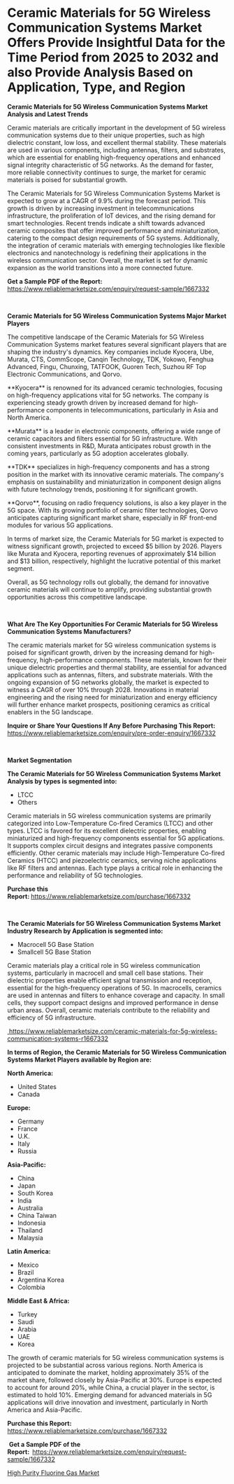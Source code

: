 <p><h1>Ceramic Materials for 5G Wireless Communication Systems Market Offers Provide Insightful Data for the Time Period from 2025 to 2032 and also Provide Analysis Based on Application, Type, and Region</h1></p><p><strong>Ceramic Materials for 5G Wireless Communication Systems Market Analysis and Latest Trends</strong></p>
<p><p>Ceramic materials are critically important in the development of 5G wireless communication systems due to their unique properties, such as high dielectric constant, low loss, and excellent thermal stability. These materials are used in various components, including antennas, filters, and substrates, which are essential for enabling high-frequency operations and enhanced signal integrity characteristic of 5G networks. As the demand for faster, more reliable connectivity continues to surge, the market for ceramic materials is poised for substantial growth.</p><p>The Ceramic Materials for 5G Wireless Communication Systems Market is expected to grow at a CAGR of 9.9% during the forecast period. This growth is driven by increasing investment in telecommunications infrastructure, the proliferation of IoT devices, and the rising demand for smart technologies. Recent trends indicate a shift towards advanced ceramic composites that offer improved performance and miniaturization, catering to the compact design requirements of 5G systems. Additionally, the integration of ceramic materials with emerging technologies like flexible electronics and nanotechnology is redefining their applications in the wireless communication sector. Overall, the market is set for dynamic expansion as the world transitions into a more connected future.</p></p>
<p><strong>Get a Sample PDF of the Report:&nbsp;</strong> <a href="https://www.reliablemarketsize.com/enquiry/request-sample/1667332?utm_campaign=2255&utm_medium=2&utm_source=Github&utm_content=ia&utm_term=02022025&utm_id=ceramic-materials-for-5g-wireless-communication-systems">https://www.reliablemarketsize.com/enquiry/request-sample/1667332</a></p>
<p>&nbsp;</p>
<p><strong>Ceramic Materials for 5G Wireless Communication Systems Major Market Players</strong></p>
<p><p>The competitive landscape of the Ceramic Materials for 5G Wireless Communication Systems market features several significant players that are shaping the industry's dynamics. Key companies include Kyocera, Ube, Murata, CTS, CommScope, Canqin Technology, TDK, Yokowo, Fenghua Advanced, Fingu, Chunxing, TATFOOK, Guoren Tech, Suzhou RF Top Electronic Communications, and Qorvo.</p><p>**Kyocera** is renowned for its advanced ceramic technologies, focusing on high-frequency applications vital for 5G networks. The company is experiencing steady growth driven by increased demand for high-performance components in telecommunications, particularly in Asia and North America.</p><p>**Murata** is a leader in electronic components, offering a wide range of ceramic capacitors and filters essential for 5G infrastructure. With consistent investments in R&D, Murata anticipates robust growth in the coming years, particularly as 5G adoption accelerates globally.</p><p>**TDK** specializes in high-frequency components and has a strong position in the market with its innovative ceramic materials. The company's emphasis on sustainability and miniaturization in component design aligns with future technology trends, positioning it for significant growth.</p><p>**Qorvo**, focusing on radio frequency solutions, is also a key player in the 5G space. With its growing portfolio of ceramic filter technologies, Qorvo anticipates capturing significant market share, especially in RF front-end modules for various 5G applications.</p><p>In terms of market size, the Ceramic Materials for 5G market is expected to witness significant growth, projected to exceed $5 billion by 2026. Players like Murata and Kyocera, reporting revenues of approximately $14 billion and $13 billion, respectively, highlight the lucrative potential of this market segment.</p><p>Overall, as 5G technology rolls out globally, the demand for innovative ceramic materials will continue to amplify, providing substantial growth opportunities across this competitive landscape.</p></p>
<p>&nbsp;</p>
<p><strong>What Are The Key Opportunities For Ceramic Materials for 5G Wireless Communication Systems Manufacturers?</strong></p>
<p><p>The ceramic materials market for 5G wireless communication systems is poised for significant growth, driven by the increasing demand for high-frequency, high-performance components. These materials, known for their unique dielectric properties and thermal stability, are essential for advanced applications such as antennas, filters, and substrate materials. With the ongoing expansion of 5G networks globally, the market is expected to witness a CAGR of over 10% through 2028. Innovations in material engineering and the rising need for miniaturization and energy efficiency will further enhance market prospects, positioning ceramics as critical enablers in the 5G landscape.</p></p>
<p><strong>Inquire or Share Your Questions If Any Before Purchasing This Report:</strong> <a href="https://www.reliablemarketsize.com/enquiry/pre-order-enquiry/1667332?utm_campaign=2255&utm_medium=2&utm_source=Github&utm_content=ia&utm_term=02022025&utm_id=ceramic-materials-for-5g-wireless-communication-systems">https://www.reliablemarketsize.com/enquiry/pre-order-enquiry/1667332</a></p>
<p>&nbsp;</p>
<p><strong>Market Segmentation</strong></p>
<p><strong>The Ceramic Materials for 5G Wireless Communication Systems Market Analysis by types is segmented into:</strong></p>
<p><ul><li>LTCC</li><li>Others</li></ul></p>
<p><p>Ceramic materials in 5G wireless communication systems are primarily categorized into Low-Temperature Co-fired Ceramics (LTCC) and other types. LTCC is favored for its excellent dielectric properties, enabling miniaturized and high-frequency components essential for 5G applications. It supports complex circuit designs and integrates passive components efficiently. Other ceramic materials may include High-Temperature Co-fired Ceramics (HTCC) and piezoelectric ceramics, serving niche applications like RF filters and antennas. Each type plays a critical role in enhancing the performance and reliability of 5G technologies.</p></p>
<p><strong>Purchase this Report:&nbsp;</strong><a href="https://www.reliablemarketsize.com/purchase/1667332?utm_campaign=2255&utm_medium=2&utm_source=Github&utm_content=ia&utm_term=02022025&utm_id=ceramic-materials-for-5g-wireless-communication-systems">https://www.reliablemarketsize.com/purchase/1667332</a></p>
<p>&nbsp;</p>
<p><strong>The Ceramic Materials for 5G Wireless Communication Systems Market Industry Research by Application is segmented into:</strong></p>
<p><ul><li>Macrocell 5G Base Station</li><li>Smallcell 5G Base Station</li></ul></p>
<p><p>Ceramic materials play a critical role in 5G wireless communication systems, particularly in macrocell and small cell base stations. Their dielectric properties enable efficient signal transmission and reception, essential for the high-frequency operations of 5G. In macrocells, ceramics are used in antennas and filters to enhance coverage and capacity. In small cells, they support compact designs and improved performance in dense urban areas. Overall, ceramic materials contribute to the reliability and efficiency of 5G infrastructure.</p></p>
<p><a href="https://www.reliablemarketsize.com/ceramic-materials-for-5g-wireless-communication-systems-r1667332?utm_campaign=2255&utm_medium=2&utm_source=Github&utm_content=ia&utm_term=02022025&utm_id=ceramic-materials-for-5g-wireless-communication-systems">&nbsp;https://www.reliablemarketsize.com/ceramic-materials-for-5g-wireless-communication-systems-r1667332</a></p>
<p><strong>In terms of Region, the Ceramic Materials for 5G Wireless Communication Systems Market Players available by Region are:</strong></p>
<p>
    <p> <strong> North America: </strong>
        <ul>
            <li>United States</li>
            <li>Canada</li>
        </ul>
        </p> 
    <p> <strong> Europe: </strong>
        <ul>
            <li>Germany</li>
            <li>France</li>
            <li>U.K.</li>
            <li>Italy</li>
            <li>Russia</li>
        </ul>
        </p> 
    <p> <strong> Asia-Pacific: </strong>
        <ul>
            <li>China</li>
            <li>Japan</li>
            <li>South Korea</li>
            <li>India</li>
            <li>Australia</li>
            <li>China Taiwan</li>
            <li>Indonesia</li>
            <li>Thailand</li>
            <li>Malaysia</li>
        </ul>
        </p> 
    <p> <strong> Latin America: </strong>
        <ul>
            <li>Mexico</li>
            <li>Brazil</li>
            <li>Argentina Korea</li>
            <li>Colombia</li>
        </ul>
        </p> 
    <p> <strong> Middle East & Africa: </strong>
        <ul>
            <li>Turkey</li>
            <li>Saudi</li>
            <li>Arabia</li>
            <li>UAE</li>
            <li>Korea</li>
        </ul>
    </p>
    </p>
<p><p>The growth of ceramic materials for 5G wireless communication systems is projected to be substantial across various regions. North America is anticipated to dominate the market, holding approximately 35% of the market share, followed closely by Asia-Pacific at 30%. Europe is expected to account for around 20%, while China, a crucial player in the sector, is estimated to hold 10%. Emerging demand for advanced materials in 5G applications will drive innovation and investment, particularly in North America and Asia-Pacific.</p></p>
<p><strong>Purchase this Report: </strong><a href="https://www.reliablemarketsize.com/purchase/1667332?utm_campaign=2255&utm_medium=2&utm_source=Github&utm_content=ia&utm_term=02022025&utm_id=ceramic-materials-for-5g-wireless-communication-systems">https://www.reliablemarketsize.com/purchase/1667332</a></p>
<p>&nbsp;<strong>Get a Sample PDF of the Report:&nbsp;&nbsp;</strong><a href="https://www.reliablemarketsize.com/enquiry/request-sample/1667332?utm_campaign=2255&utm_medium=2&utm_source=Github&utm_content=ia&utm_term=02022025&utm_id=ceramic-materials-for-5g-wireless-communication-systems">https://www.reliablemarketsize.com/enquiry/request-sample/1667332</a></p>
<p><strong></strong></p>
<p><p><a href="https://github.com/kbollin866/Market-Research-Report-List-1/blob/main/high-purity-fluorine-gas-market.md?utm_campaign=2255&utm_medium=2&utm_source=Github&utm_content=ia&utm_term=02022025&utm_id=ceramic-materials-for-5g-wireless-communication-systems">High Purity Fluorine Gas Market</a></p></p>